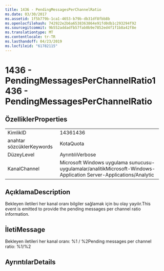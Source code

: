 ```yaml
---
title: 1436 - PendingMessagesPerChannelRatio
ms.date: 03/30/2017
ms.assetid: 1f5b779b-1ca1-4653-b79b-db31df8fbb8b
ms.openlocfilehash: 742922e2b6a6538363864e91fd0db1c293294f92
ms.sourcegitcommit: 9b552addadfb57fab0b9e7852ed4f1f1b8a42f8e
ms.translationtype: MT
ms.contentlocale: tr-TR
ms.lasthandoff: 04/23/2019
ms.locfileid: "61782115"
---
```

# <a name="1436---pendingmessagesperchannelratio"></a><span data-ttu-id="f4235-102">1436 - PendingMessagesPerChannelRatio</span><span class="sxs-lookup"><span data-stu-id="f4235-102">1436 - PendingMessagesPerChannelRatio</span></span>
## <a name="properties"></a><span data-ttu-id="f4235-103">Özellikler</span><span class="sxs-lookup"><span data-stu-id="f4235-103">Properties</span></span>  
  
|||  
|-|-|  
|<span data-ttu-id="f4235-104">Kimlik</span><span class="sxs-lookup"><span data-stu-id="f4235-104">ID</span></span>|<span data-ttu-id="f4235-105">1436</span><span class="sxs-lookup"><span data-stu-id="f4235-105">1436</span></span>|  
|<span data-ttu-id="f4235-106">anahtar sözcükler</span><span class="sxs-lookup"><span data-stu-id="f4235-106">Keywords</span></span>|<span data-ttu-id="f4235-107">Kota</span><span class="sxs-lookup"><span data-stu-id="f4235-107">Quota</span></span>|  
|<span data-ttu-id="f4235-108">Düzey</span><span class="sxs-lookup"><span data-stu-id="f4235-108">Level</span></span>|<span data-ttu-id="f4235-109">Ayrıntılı</span><span class="sxs-lookup"><span data-stu-id="f4235-109">Verbose</span></span>|  
|<span data-ttu-id="f4235-110">Kanal</span><span class="sxs-lookup"><span data-stu-id="f4235-110">Channel</span></span>|<span data-ttu-id="f4235-111">Microsoft Windows uygulama sunucusu-uygulamalar/analitik</span><span class="sxs-lookup"><span data-stu-id="f4235-111">Microsoft-Windows-Application Server-Applications/Analytic</span></span>|  
  
## <a name="description"></a><span data-ttu-id="f4235-112">Açıklama</span><span class="sxs-lookup"><span data-stu-id="f4235-112">Description</span></span>  
 <span data-ttu-id="f4235-113">Bekleyen iletileri her kanal oranı bilgiler sağlamak için bu olay yayılır.</span><span class="sxs-lookup"><span data-stu-id="f4235-113">This event is emitted to provide the pending messages per channel ratio information.</span></span>  
  
## <a name="message"></a><span data-ttu-id="f4235-114">İleti</span><span class="sxs-lookup"><span data-stu-id="f4235-114">Message</span></span>  
 <span data-ttu-id="f4235-115">Bekleyen iletileri her kanal oranı: %1 / %2</span><span class="sxs-lookup"><span data-stu-id="f4235-115">Pending messages per channel ratio: %1/%2</span></span>  
  
## <a name="details"></a><span data-ttu-id="f4235-116">Ayrıntılar</span><span class="sxs-lookup"><span data-stu-id="f4235-116">Details</span></span>

